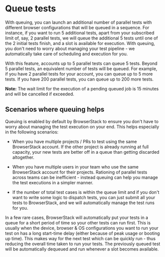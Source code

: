 # Queue tests

With queuing, you can launch an additional number of parallel tests with different browser configurations that will be queued in a sequence. For instance, if you want to run 5 additional tests, apart from your subscribed limit of, say, 2 parallel tests, we will queue the additional 5 tests until one of the 2 initial tests finish, and a slot is available for execution. With queuing, you don't need to worry about managing your test pipeline - we automatically take care of scheduling and execution for you.

With this feature, accounts up to 5 parallel tests can queue 5 tests. Beyond 5 parallel tests, an equivalent number of tests will be queued. For example, if you have 2 parallel tests for your account, you can queue up to 5 more tests. If you have 200 parallel tests, you can queue up to 200 more tests.

**Note:** The wait limit for the execution of a pending queued job is 15 minutes and will be cancelled if exceeded.

## Scenarios where queuing helps
Queuing is enabled by default by BrowserStack to ensure you don't have to worry about managing the test execution on your end. This helps especially in the following scenarios:

* When you have multiple projects / PRs to test using the same BrowserStack account. If the other project is already running at full capacity, your new tests are better off in a queue than getting discarded altogether.

* When you have multiple users in your team who use the same BrowserStack account for their projects. Rationing of parallel tests across teams can be inefficient - instead queuing can help you manage the test executions in a simpler manner.

* If the number of total test cases is within the queue limit and if you don't want to write some logic to dispatch tests, you can just submit all your tests to BrowserStack, and we will automatically manage the test runs for you.

In a few rare cases, BrowserStack will automatically put your tests in a queue for a short period of time so your other tests can run first. This is usually when the device, browser & OS configurations you want to run your test on has a long start-time delay (either because of peak usage or booting up time). This makes way for the next test which can be quickly run - thus reducing the overall time taken to run your tests. The previously queued test will be automatically dequeued and run whenever a slot becomes available.
